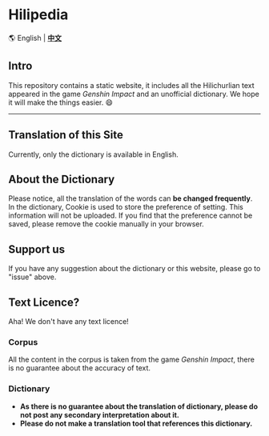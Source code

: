 # Hilipedia

🌎 English | **[中文](README.md)**

## Intro
This repository contains a static website, it includes all the Hilichurlian text
appeared in the game *Genshin Impact* and an unofficial dictionary.
We hope it will make the things easier. 😄  

----------

## Translation of this Site
Currently, only the dictionary is available in English. 

## About the Dictionary
Please notice, all the translation of the words can **be changed frequently**.  
In the dictionary, Cookie is used to store the preference of setting. 
This information will not be uploaded. If you find that the preference cannot
be saved, please remove the cookie manually in your browser. 

## Support us
If you have any suggestion about the dictionary or this website, 
please go to "issue" above. 

## Text Licence?
Aha! We don't have any text licence!  

### Corpus
All the content in the corpus is taken from the game *Genshin Impact*,
there is no guarantee about the accuracy of text. 

### Dictionary
* **As there is no guarantee about the translation of dictionary, please do not post any secondary interpretation about it.**
* **Please do not make a translation tool that references this dictionary.**
